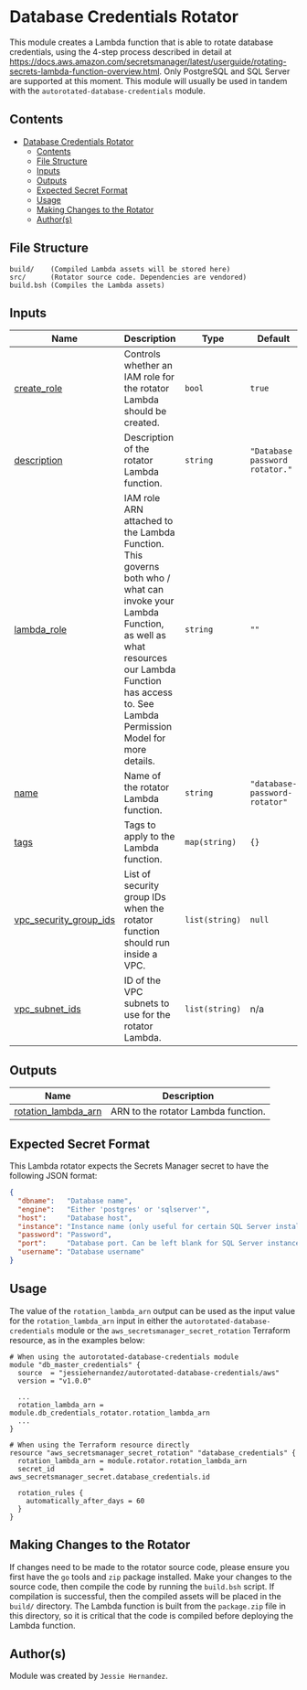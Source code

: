 # Database Credentials Rotator

This module creates a Lambda function that is able to rotate database
credentials, using the 4-step process described in detail at https://docs.aws.amazon.com/secretsmanager/latest/userguide/rotating-secrets-lambda-function-overview.html.
Only PostgreSQL and SQL Server are supported at this moment. This module will
usually be used in tandem with the `autorotated-database-credentials` module.

## Contents

- [Database Credentials Rotator](#database-credentials-rotator)
  - [Contents](#contents)
  - [File Structure](#file-structure)
  - [Inputs](#inputs)
  - [Outputs](#outputs)
  - [Expected Secret Format](#expected-secret-format)
  - [Usage](#usage)
  - [Making Changes to the Rotator](#making-changes-to-the-rotator)
  - [Author(s)](#authors)

## File Structure

```
build/    (Compiled Lambda assets will be stored here)
src/      (Rotator source code. Dependencies are vendored)
build.bsh (Compiles the Lambda assets)
```

## Inputs

| Name | Description | Type | Default | Required |
|------|-------------|------|---------|:--------:|
| <a name="input_create_role"></a> [create\_role](#input\_create\_role) | Controls whether an IAM role for the rotator Lambda should be created. | `bool` | `true` | no |
| <a name="input_description"></a> [description](#input\_description) | Description of the rotator Lambda function. | `string` | `"Database password rotator."` | no |
| <a name="input_lambda_role"></a> [lambda\_role](#input\_lambda\_role) | IAM role ARN attached to the Lambda Function. This governs both who / what can invoke your Lambda Function, as well as what resources our Lambda Function has access to. See Lambda Permission Model for more details. | `string` | `""` | no |
| <a name="input_name"></a> [name](#input\_name) | Name of the rotator Lambda function. | `string` | `"database-password-rotator"` | no |
| <a name="input_tags"></a> [tags](#input\_tags) | Tags to apply to the Lambda function. | `map(string)` | `{}` | no |
| <a name="input_vpc_security_group_ids"></a> [vpc\_security\_group\_ids](#input\_vpc\_security\_group\_ids) | List of security group IDs when the rotator function should run inside a VPC. | `list(string)` | `null` | no |
| <a name="input_vpc_subnet_ids"></a> [vpc\_subnet\_ids](#input\_vpc\_subnet\_ids) | ID of the VPC subnets to use for the rotator Lambda. | `list(string)` | n/a | yes |

## Outputs

| Name | Description |
|------|-------------|
| <a name="output_rotation_lambda_arn"></a> [rotation\_lambda\_arn](#output\_rotation\_lambda\_arn) | ARN to the rotator Lambda function. |

## Expected Secret Format

This Lambda rotator expects the Secrets Manager secret to have the following
JSON format:

```json
{
  "dbname":   "Database name",
  "engine":   "Either 'postgres' or 'sqlserver'",
  "host":     "Database host",
  "instance": "Instance name (only useful for certain SQL Server installations)",
  "password": "Password",
  "port":     "Database port. Can be left blank for SQL Server instance installations.",
  "username": "Database username"
}
```

## Usage

The value of the `rotation_lambda_arn` output can be used as the input value for
the `rotation_lambda_arn` input in either the `autorotated-database-credentials`
module or the `aws_secretsmanager_secret_rotation` Terraform resource, as in the
examples below:

```
# When using the autorotated-database-credentials module
module "db_master_credentials" {
  source  = "jessiehernandez/autorotated-database-credentials/aws"
  version = "v1.0.0"

  ...
  rotation_lambda_arn = module.db_credentials_rotator.rotation_lambda_arn
  ...
}

# When using the Terraform resource directly
resource "aws_secretsmanager_secret_rotation" "database_credentials" {
  rotation_lambda_arn = module.rotator.rotation_lambda_arn
  secret_id           = aws_secretsmanager_secret.database_credentials.id

  rotation_rules {
    automatically_after_days = 60
  }
}
```

## Making Changes to the Rotator

If changes need to be made to the rotator source code, please ensure you first
have the `go` tools and `zip` package installed. Make your changes to the source
code, then compile the code by running the `build.bsh` script. If compilation is
successful, then the compiled assets will be placed in the `build/` directory.
The Lambda function is built from the `package.zip` file in this directory, so
it is critical that the code is compiled before deploying the Lambda function.

## Author(s)

Module was created by `Jessie Hernandez`.
